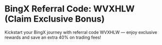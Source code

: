 # BingX Referral Code: WVXHLW (Claim Exclusive Bonus)
Kickstart your BingX journey with referral code WVXHLW — enjoy exclusive rewards and save an extra 40% on trading fees!
